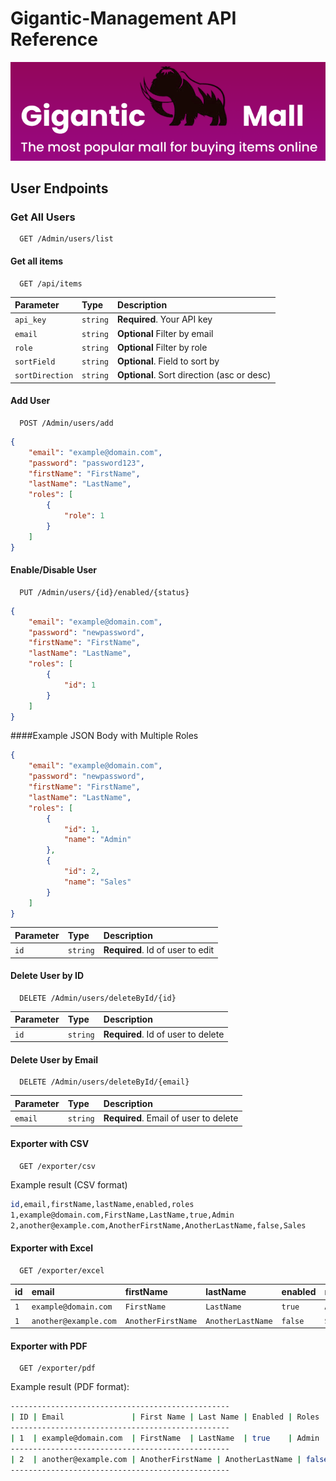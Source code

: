 
# Gigantic-Management API Reference

![Gigantic Logo](./assets/Gigantic_icon.png)

## User Endpoints

### Get All Users

```http
  GET /Admin/users/list
```


#### Get all items

```http
  GET /api/items
```

| Parameter | Type     | Description                |
| :-------- | :------- | :------------------------- |
| `api_key` | `string` | **Required**. Your API key |
| `email` | `string` | **Optional** Filter by email |
| `role` | `string` | **Optional** Filter by role |
| `sortField` | `string` | **Optional**. Field to sort by |
| `sortDirection` | `string` | **Optional**. Sort direction (asc or desc) |

#### Add User

```http
  POST /Admin/users/add
```

```json
{
    "email": "example@domain.com",
    "password": "password123",
    "firstName": "FirstName",
    "lastName": "LastName",
    "roles": [
        {
            "role": 1
        }
    ]
}

```

#### Enable/Disable User

```http
  PUT /Admin/users/{id}/enabled/{status}
```

```json
{
    "email": "example@domain.com",
    "password": "newpassword",
    "firstName": "FirstName",
    "lastName": "LastName",
    "roles": [
        {
            "id": 1
        }
    ]
}


```

####Example JSON Body with Multiple Roles

```json
{
    "email": "example@domain.com",
    "password": "newpassword",
    "firstName": "FirstName",
    "lastName": "LastName",
    "roles": [
        {
            "id": 1,
            "name": "Admin"
        },
        {
            "id": 2,
            "name": "Sales"
        }
    ]
}
```

| Parameter | Type     | Description                |
| :-------- | :------- | :------------------------- |
| `id` | `string` | **Required**. Id of user to edit |



#### Delete User by ID

```http
  DELETE /Admin/users/deleteById/{id}
```

| Parameter | Type     | Description                |
| :-------- | :------- | :------------------------- |
| `id` | `string` | **Required**. Id of user to delete |

#### Delete User by Email

```http
  DELETE /Admin/users/deleteById/{email}
```

| Parameter | Type     | Description                |
| :-------- | :------- | :------------------------- |
| `email` | `string` | **Required**. Email of user to delete |



#### Exporter with CSV

```http
  GET /exporter/csv
```

Example result (CSV format)
```bash
id,email,firstName,lastName,enabled,roles
1,example@domain.com,FirstName,LastName,true,Admin
2,another@example.com,AnotherFirstName,AnotherLastName,false,Sales

```

#### Exporter with Excel

```http
  GET /exporter/excel
```
| id | email     | firstName | lastName | enabled | roles |
| :-------- | :------- | :------- | :------- | :------- | :------- |
| `1` | `example@domain.com` |  `FirstName` | `LastName` | `true` | `Admin` |
| `1` | `another@example.com` |  `AnotherFirstName` | `AnotherLastName` | `false` | `Sales` |

#### Exporter with PDF

```http
  GET /exporter/pdf
```

Example result (PDF format):
```bash
-------------------------------------------------
| ID | Email               | First Name | Last Name | Enabled | Roles  |
-------------------------------------------------
| 1  | example@domain.com  | FirstName  | LastName  | true    | Admin  |
-------------------------------------------------
| 2  | another@example.com | AnotherFirstName | AnotherLastName | false | Sales |
-------------------------------------------------

```

